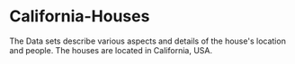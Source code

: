 # California-Houses
The Data sets describe various aspects and details of the house's location and people. The houses are located in California, USA.


